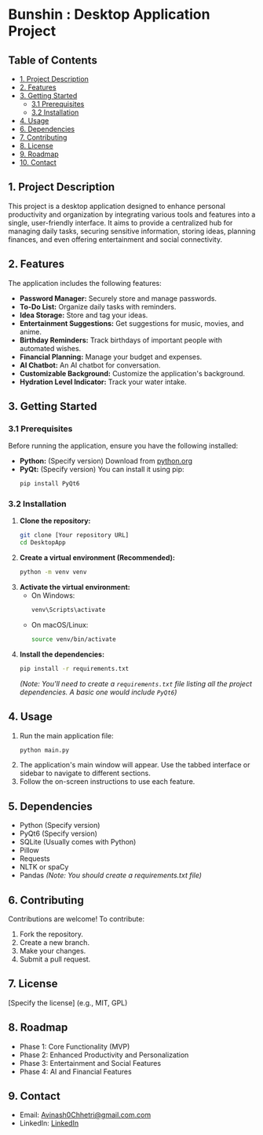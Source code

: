 # Bunshin : Desktop Application Project

## Table of Contents

* [1. Project Description](#1-project-description)
* [2. Features](#2-features)
* [3. Getting Started](#3-getting-started)
    * [3.1 Prerequisites](#31-prerequisites)
    * [3.2 Installation](#32-installation)
* [4. Usage](#4-usage)
* [6. Dependencies](#6-dependencies)
* [7. Contributing](#7-contributing)
* [8. License](#8-license)
* [9. Roadmap](#9-roadmap)
* [10. Contact](#10-contact)

## 1. Project Description

This project is a desktop application designed to enhance personal productivity and organization by integrating various tools and features into a single, user-friendly interface. It aims to provide a centralized hub for managing daily tasks, securing sensitive information, storing ideas, planning finances, and even offering entertainment and social connectivity.

## 2. Features

The application includes the following features:

* **Password Manager:** Securely store and manage passwords.
* **To-Do List:** Organize daily tasks with reminders.
* **Idea Storage:** Store and tag your ideas.
* **Entertainment Suggestions:** Get suggestions for music, movies, and anime.
* **Birthday Reminders:** Track birthdays of important people with automated wishes.
* **Financial Planning:** Manage your budget and expenses.
* **AI Chatbot:** An AI chatbot for conversation.
* **Customizable Background:** Customize the application's background.
* **Hydration Level Indicator:** Track your water intake.

## 3. Getting Started

### 3.1 Prerequisites

Before running the application, ensure you have the following installed:

* **Python:** (Specify version) Download from [python.org](https://www.python.org/)
* **PyQt:** (Specify version) You can install it using pip:
    ```bash
    pip install PyQt6
    ```

### 3.2 Installation

1.  **Clone the repository:**
    ```bash
    git clone [Your repository URL]
    cd DesktopApp
    ```
2.  **Create a virtual environment (Recommended):**
    ```bash
    python -m venv venv
    ```
3.  **Activate the virtual environment:**
    * On Windows:
        ```bash
        venv\Scripts\activate
        ```
    * On macOS/Linux:
        ```bash
        source venv/bin/activate
        ```
4.  **Install the dependencies:**
    ```bash
    pip install -r requirements.txt
    ```
    *(Note:  You'll need to create a `requirements.txt` file listing all the project dependencies.  A basic one would include `PyQt6`)*

## 4. Usage

1.  Run the main application file:
    ```bash
    python main.py
    ```
2.  The application's main window will appear.  Use the tabbed interface or sidebar to navigate to different sections.
3.  Follow the on-screen instructions to use each feature.

## 5. Dependencies

* Python (Specify version)
* PyQt6 (Specify version)
* SQLite (Usually comes with Python)
* Pillow
* Requests
* NLTK or spaCy
* Pandas
*(Note:  You should create a requirements.txt file)*

## 6. Contributing

Contributions are welcome!  To contribute:

1.  Fork the repository.
2.  Create a new branch.
3.  Make your changes.
4.  Submit a pull request.

## 7. License

[Specify the license] (e.g., MIT, GPL)

## 8. Roadmap

* Phase 1: Core Functionality (MVP)
* Phase 2: Enhanced Productivity and Personalization
* Phase 3: Entertainment and Social Features
* Phase 4: AI and Financial Features

## 9. Contact

* Email: [Avinash0Chhetri@gmail.com.com](mailto:Avinash0Chhetri@gmail.com.com)
* LinkedIn: [LinkedIn](https://www.linkedin.com/in/avinash-chhetri-596a04229/)